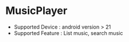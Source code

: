 # MusicPlayer

* Supported Device : android version > 21
* Supported Feature : List music, search music



